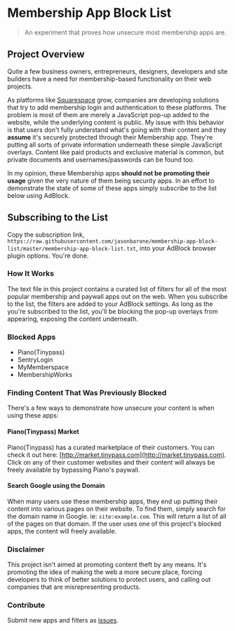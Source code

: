 Membership App Block List
=======
> An experiment that proves how unsecure most membership apps are.



## Project Overview
Quite a few business owners, entrepreneurs, designers, developers and site builders have a need for membership-based functionality on their web projects.

As platforms like [Squarespace](http://squarespace.com) grow, companies are developing solutions that try to add membership login and authentication to these platforms. The problem is most of them are merely a JavaScript pop-up added to the website, while the underlying content is public. My issue with this behavior is that users don't fully understand what's going with their content and they **assume** it's securely protected through their Membership app. They're putting all sorts of private information underneath these simple JavaScript overlays. Content like paid products and exclusive material is common, but private documents and usernames/passwords can be found too.

In my opinion, these Membership apps **should not be promoting their usage** given the very nature of them being security apps. In an effort to demonstrate the state of some of these apps simply subscribe to the list below using AdBlock.



## Subscribing to the List
Copy the subscription link, `https://raw.githubusercontent.com/jasonbarone/membership-app-block-list/master/membership-app-block-list.txt`, into your AdBlock browser plugin options. You're done.


### How It Works
The text file in this project contains a curated list of filters for all of the most popular membership and paywall apps out on the web. When you subscribe to the list, the filters are added to your AdBlock settings. As long as the you're subscribed to the list, you'll be blocking the pop-up overlays from appearing, exposing the content underneath.


### Blocked Apps
* Piano(Tinypass)
* SentryLogin
* MyMemberspace
* MembershipWorks


### Finding Content That Was Previously Blocked
There's a few ways to demonstrate how unsecure your content is when using these apps:

#### Piano(Tinypass) Market
Piano(Tinypass) has a curated marketplace of their customers. You can check it out here: [http://market.tinypass.com](http://market.tinypass.com). Click on any of their customer websites and their content will always be freely available by bypassing Piano's paywall.

#### Search Google using the Domain
When many users use these membership apps, they end up putting their content into various pages on their website. To find them, simply search for the domain name in Google. ie: `site:example.com`. This will return a list of all of the pages on that domain. If the user uses one of this project's blocked apps, the content will freely available.

### Disclaimer
This project isn't aimed at promoting content theft by any means. It's promoting the idea of making the web a more secure place, forcing developers to think of better solutions to protect users, and calling out companies that are misrepresenting products.

### Contribute
Submit new apps and filters as [issues](/issues).